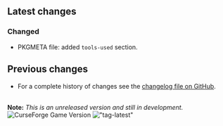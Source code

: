 ## Latest changes

[//]: <> (Rendered badges - Unfortunately most addon hosting websites do not support badges directly, but)
[//]: <> (fortunately GitHub renders them as images)

<!-- !["Latest"](https://camo.githubusercontent.com/33a43d6ad5b2ceb664204a694605a9ba77bc6c87937dfa78fe45fd7448b61a40/68747470733a2f2f696d672e736869656c64732e696f2f62616467652f7461672d76302e31392e302d696e666f726d6174696f6e616c3f6c6f676f3d476974487562 "Latest Release") !["WoW-retail"](https://camo.githubusercontent.com/4b3c8326f165e1d28e69bdaf6ae6eb8f42b0fa525815609b8c99d4212d11c241/68747470733a2f2f696d672e736869656c64732e696f2f62616467652f576f572d2d72657461696c2d31302e312e372d2532334631363433363f6c6f676f3d6375727365666f726765 "Supported Game Version") -->

### Changed

* PKGMETA file: added `tools-used` section.
&nbsp;  

## Previous changes

* For a complete history of changes see the [changelog file on GitHub](https://github.com/erglo/mission-report-button-plus/blob/main/CHANGELOG.md "CHANGELOG.md").

&nbsp;  
**Note:** _This is an unreleased version and still in development._  
![CurseForge Game Version](https://img.shields.io/badge/WoW--retail-10.1.7-%23F16436?logo=curseforge "Game Version")
!["tag-latest"](https://img.shields.io/badge/tag-v0.20.0-informational?logo=GitHub "Pre-Release Version")
